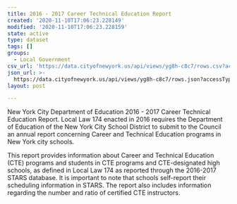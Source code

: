 ```yaml
---
title: 2016 - 2017 Career Technical Education Report
created: '2020-11-10T17:06:23.228149'
modified: '2020-11-10T17:06:23.228159'
state: active
type: dataset
tags: []
groups:
  - Local Government
csv_url: 'https://data.cityofnewyork.us/api/views/yg8h-c8c7/rows.csv?accessType=DOWNLOAD'
json_url: >-
  https://data.cityofnewyork.us/api/views/yg8h-c8c7/rows.json?accessType=DOWNLOAD
layout: post

---
```

New York City Department of Education 2016 - 2017 Career Technical Education Report.
Local Law 174 enacted in 2016 requires the Department of Education of the New York City School District to submit to the Council an annual report concerning Career and Technical Education programs in New York city schools. 

This report provides information about Career and Technical Education (CTE) programs and students in CTE programs and CTE-designated high schools, as defined in Local Law 174 as reported through the 2016-2017 STARS database. It is important to note that schools self-report their scheduling information in STARS. The report also includes information regarding the number and ratio of certified CTE instructors.
